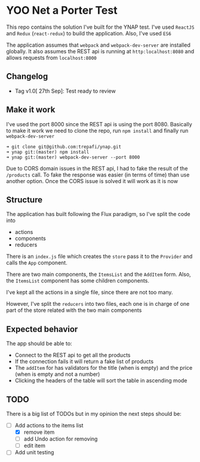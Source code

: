 # YOO Net a Porter Test


This repo contains the solution I've built for the YNAP test.
I've used `ReactJS` and `Redux` (`react-redux`) to build the application. Also, I've used `ES6`

The application assumes that `webpack` and `webpack-dev-server` are installed globally. It also assumes the REST api is running at `http:localhost:8080` and allows requests from `localhost:8000`

## Changelog

* Tag v1.0[ 27th Sep]: Test ready to review

## Make it work
I've used the port 8000 since the REST api is using the port 8080.
Basically to make it work we need to clone the repo, run `npm install` and finally run `webpack-dev-server`

```
➜ git clone git@github.com:trepafi/ynap.git
➜ ynap git:(master) npm install
➜ ynap git:(master) webpack-dev-server --port 8000
```

Due to CORS domain issues in the REST api, I had to fake the result of the `/products` call.
To fake the response was easier (in terms of time) than use another option. Once the CORS issue is solved it will work as it is now

## Structure

The application has built following the Flux paradigm, so I've split the code into

* actions
* components
* reducers

There is an `index.js` file which creates the `store` pass it to the `Provider` and calls the `App` component.

There are two main components, the `ItemsList` and the `AddItem` form. Also, the `ItemsList` component has some children components.

I've kept all the actions in a single file, since there are not too many.

However, I've split the `reducers` into two files, each one is in charge of one part of the store related with the two main components

## Expected behavior

The app should be able to:

* Connect to the REST api to get all the products
* If the connection fails it will return a fake list of products
* The `addItem` for has validators for the title (when is empty) and the price (when is empty and not a number)
* Clicking the headers of the table will sort the table in ascending mode  

## TODO

There is a big list of TODOs but in my opinion the next steps should be:

- [ ] Add actions to the items list
    - [x] remove item
    - [ ] add Undo action for removing
    - [ ] edit item
- [ ] Add unit testing
